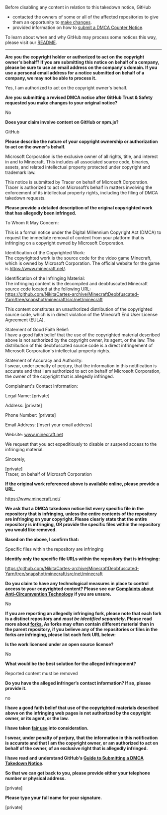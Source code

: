Before disabling any content in relation to this takedown notice, GitHub
- contacted the owners of some or all of the affected repositories to give them an opportunity to [make changes](https://docs.github.com/en/github/site-policy/dmca-takedown-policy#a-how-does-this-actually-work).
- provided information on how to [submit a DMCA Counter Notice](https://docs.github.com/en/articles/guide-to-submitting-a-dmca-counter-notice).

To learn about when and why GitHub may process some notices this way, please visit our [README](https://github.com/github/dmca/blob/master/README.md#anatomy-of-a-takedown-notice).

---

**Are you the copyright holder or authorized to act on the copyright owner's behalf? If you are submitting this notice on behalf of a company, please be sure to use an email address on the company's domain. If you use a personal email address for a notice submitted on behalf of a company, we may not be able to process it.**

Yes, I am authorized to act on the copyright owner's behalf.

**Are you submitting a revised DMCA notice after GitHub Trust & Safety requested you make changes to your original notice?**

No

**Does your claim involve content on GitHub or npm.js?**

GitHub

**Please describe the nature of your copyright ownership or authorization to act on the owner's behalf.**

Microsoft Corporation is the exclusive owner of all rights, title, and interest in and to Minecraft. This includes all associated source code, binaries, assets, and related intellectual property protected under copyright and trademark law.

This notice is submitted by Tracer on behalf of Microsoft Corporation. Tracer is authorized to act on Microsoft’s behalf in matters involving the enforcement of its intellectual property rights, including the filing of DMCA takedown requests.

**Please provide a detailed description of the original copyrighted work that has allegedly been infringed.**

To Whom It May Concern:

This is a formal notice under the Digital Millennium Copyright Act (DMCA) to request the immediate removal of content from your platform that is infringing on a copyright owned by Microsoft Corporation.

Identification of the Copyrighted Work:  
The copyrighted work is the source code for the video game Minecraft, which is owned by Microsoft Corporation. The official website for the game is https://www.minecraft.net/.

Identification of the Infringing Material:  
The infringing content is the decompiled and deobfuscated Minecraft source code located at the following URL:  
https://github.com/NikitaCartes-archive/MinecraftDeobfuscated-Yarn/tree/snapshot/minecraft/src/net/minecraft

This content constitutes an unauthorized distribution of the copyrighted source code, which is in direct violation of the Minecraft End User License Agreement (EULA).

Statement of Good Faith Belief:  
I have a good faith belief that the use of the copyrighted material described above is not authorized by the copyright owner, its agent, or the law. The distribution of this deobfuscated source code is a direct infringement of Microsoft Corporation's intellectual property rights.

Statement of Accuracy and Authority:  
I swear, under penalty of perjury, that the information in this notification is accurate and that I am authorized to act on behalf of Microsoft Corporation, the owner of the copyright that is allegedly infringed.

Complainant's Contact Information:

Legal Name: [private]

Address: [private]

Phone Number: [private]

Email Address: [Insert your email address]

Website: www.minecraft.net

We request that you act expeditiously to disable or suspend access to the infringing material.

Sincerely,

[private]  
Tracer, on behalf of Microsoft Corporation

**If the original work referenced above is available online, please provide a URL.**

https://www.minecraft.net/

**We ask that a DMCA takedown notice list every specific file in the repository that is infringing, unless the entire contents of the repository are infringing on your copyright. Please clearly state that the entire repository is infringing, OR provide the specific files within the repository you would like removed.**

**Based on the above, I confirm that:**

Specific files within the repository are infringing

**Identify only the specific file URLs within the repository that is infringing:**

https://github.com/NikitaCartes-archive/MinecraftDeobfuscated-Yarn/tree/snapshot/minecraft/src/net/minecraft

**Do you claim to have any technological measures in place to control access to your copyrighted content? Please see our <a href="https://docs.github.com/articles/guide-to-submitting-a-dmca-takedown-notice#complaints-about-anti-circumvention-technology">Complaints about Anti-Circumvention Technology</a> if you are unsure.**

No

**If you are reporting an allegedly infringing fork, please note that each fork is a distinct repository and <i>must be identified separately</i>. Please read more about <a href="https://docs.github.com/articles/dmca-takedown-policy#b-what-about-forks-or-whats-a-fork">forks.</a> As forks may often contain different material than in the parent repository, if you believe any of the repositories or files in the forks are infringing, please list each fork URL below:**

**Is the work licensed under an open source license?**

No

**What would be the best solution for the alleged infringement?**

Reported content must be removed

**Do you have the alleged infringer’s contact information? If so, please provide it.**

no

**I have a good faith belief that use of the copyrighted materials described above on the infringing web pages is not authorized by the copyright owner, or its agent, or the law.**

**I have taken <a href="https://www.lumendatabase.org/topics/22">fair use</a> into consideration.**

**I swear, under penalty of perjury, that the information in this notification is accurate and that I am the copyright owner, or am authorized to act on behalf of the owner, of an exclusive right that is allegedly infringed.**

**I have read and understand GitHub's <a href="https://docs.github.com/articles/guide-to-submitting-a-dmca-takedown-notice/">Guide to Submitting a DMCA Takedown Notice</a>.**

**So that we can get back to you, please provide either your telephone number or physical address.**

[private]

**Please type your full name for your signature.**

[private]
